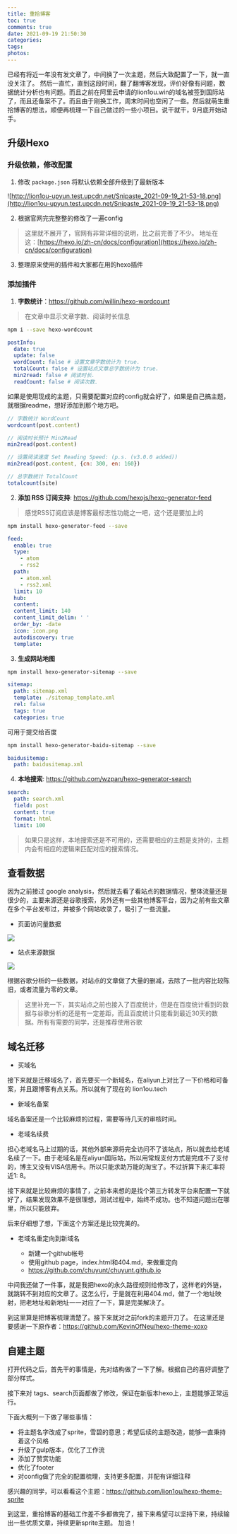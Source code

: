```yaml
---
title: 重拾博客
toc: true
comments: true
date: 2021-09-19 21:50:30
categories:
tags:
photos:
---
```


已经有将近一年没有发文章了，中间换了一次主题，然后大致配置了一下，就一直没关注了。 然后一直忙，直到这段时间，翻了翻博客发现，评价好像有问题，数据统计分析也有问题。而且之前在阿里云申请的lion1ou.win的域名被签到国际站了，而且还备案不了。而且由于刚换工作，周末时间也空闲了一些。然后就萌生重拾博客的想法，顺便再梳理一下自己做过的一些小项目。说干就干，9月底开始动手。

<!--more-->


## 升级Hexo

### 升级依赖，修改配置

1. 修改 `package.json` 将默认依赖全部升级到了最新版本

![http://lion1ou-upyun.test.upcdn.net/Snipaste_2021-09-19_21-53-18.png](http://lion1ou-upyun.test.upcdn.net/Snipaste_2021-09-19_21-53-18.png)

2. 根据官网完完整整的修改了一遍config

> 这里就不展开了，官网有非常详细的说明，比之前完善了不少。 地址在这：[https://hexo.io/zh-cn/docs/configuration](https://hexo.io/zh-cn/docs/configuration)

3. 整理原来使用的插件和大家都在用的hexo插件

### 添加插件

1. **字数统计**：https://github.com/willin/hexo-wordcount

> 在文章中显示文章字数、阅读时长信息

```bash
npm i --save hexo-wordcount
```

```yml
postInfo:
  date: true
  update: false
  wordCount: false # 设置文章字数统计为 true.
  totalCount: false # 设置站点文章总字数统计为 true.
  min2read: false # 阅读时长.
  readCount: false # 阅读次数.
```

如果是使用现成的主题，只需要配置对应的config就会好了，如果是自己搞主题，就根据readme，想好添加到那个地方吧。

```js
// 字数统计 WordCount
wordcount(post.content)

// 阅读时长预计 Min2Read
min2read(post.content)

// 设置阅读速度 Set Reading Speed: (p.s. (v3.0.0 added))
min2read(post.content, {cn: 300, en: 160})

// 总字数统计 TotalCount
totalcount(site)
```

2. **添加 RSS 订阅支持**: https://github.com/hexojs/hexo-generator-feed

> 感觉RSS订阅应该是博客最标志性功能之一吧，这个还是要加上的

```bash
npm install hexo-generator-feed --save
```

```yml
feed:
  enable: true
  type: 
    - atom
    - rss2
  path:
    - atom.xml
    - rss2.xml
  limit: 10
  hub:
  content:
  content_limit: 140
  content_limit_delim: ' '
  order_by: -date
  icon: icon.png
  autodiscovery: true
  template:
```

3. **生成网站地图**


```bash
npm install hexo-generator-sitemap --save     
```

```yml
sitemap:
  path: sitemap.xml
  template: ./sitemap_template.xml
  rel: false
  tags: true
  categories: true
```

可用于提交给百度

```bash 
npm install hexo-generator-baidu-sitemap --save
```

```yml
baidusitemap:
  path: baidusitemap.xml
```

4. **本地搜索**: https://github.com/wzpan/hexo-generator-search

```yml
search:
  path: search.xml
  field: post
  content: true
  format: html
  limit: 100
```

> 如果只是这样，本地搜索还是不可用的，还需要相应的主题是支持的，主题内会有相应的逻辑来匹配对应的搜索情况。


## 查看数据

因为之前接过 google analysis，然后就去看了看站点的数据情况，整体流量还是很少的，主要来源还是谷歌搜索，另外还有一些其他博客平台，因为之前有些文章在多个平台发布过，并被多个网站收录了，吸引了一些流量。

* 页面访问量数据

![](https://cdn.chuyunt.com/picGo/google-analysis.png?imageslim)

* 站点来源数据

![](https://cdn.chuyunt.com/picGo/20211010214303.png?imageslim)

根据谷歌分析的一些数据，对站点的文章做了大量的删减，去除了一批内容比较陈旧，或者流量为零的文章。

> 这里补充一下，其实站点之前也接入了百度统计，但是在百度统计看到的数据与谷歌分析的还是有一定差距，而且百度统计只能看到最近30天的数据。所有有需要的同学，还是推荐使用谷歌

## 域名迁移

* 买域名

接下来就是迁移域名了，首先要买一个新域名，在aliyun上对比了一下价格和可备案，并且跟博客有点关系。所以就有了现在的 lion1ou.tech 

* 新域名备案

域名备案还是一个比较麻烦的过程，需要等待几天的审核时间。

* 老域名续费

担心老域名马上过期的话，其他外部来源将完全访问不了该站点，所以就去给老域名续了一下。由于老域名是在aliyun国际站，所以用常规支付方式是完成不了支付的，博主又没有VISA信用卡。所以只能求助万能的淘宝了。不过折算下来汇率将近1: 8。

接下来就是比较麻烦的事情了，之前本来想的是找个第三方转发平台来配置一下就好了，结果发现效果不是很理想，测试过程中，始终不成功。也不知道问题出在哪里，所以只能放弃。

后来仔细想了想，下面这个方案还是比较完美的。

* 老域名重定向到新域名

  * 新建一个github帐号
  * 使用github page，index.html和404.md，来做重定向
  * https://github.com/chuyunt/chuyunt.github.io

中间我还做了一件事，就是我把hexo的永久路径规则给修改了，这样老的外链，就跳转不到对应的文章了。这怎么行，于是就在利用404.md，做了一个地址映射，把老地址和新地址一一对应了一下，算是完美解决了。

到这里算是把博客梳理清楚了。接下来就对之前fork的主题开刀了。 在这里还是要感谢一下原作者：https://github.com/KevinOfNeu/hexo-theme-xoxo

## 自建主题

打开代码之后，首先干的事情是，先对结构做了一下了解。根据自己的喜好调整了部分样式。

接下来对 tags、search页面都做了修改，保证在新版本hexo上，主题能够正常运行。

下面大概列一下做了哪些事情：

* 将主题名字改成了sprite，雪碧的意思；希望后续的主题改造，能够一直秉持着这个风格
* 升级了gulp版本，优化了工作流
* 添加了赞赏功能
* 优化了footer
* 对config做了完全的配置梳理，支持更多配置，并配有详细注释

感兴趣的同学，可以看看这个主题：https://github.com/lion1ou/hexo-theme-sprite

到这里，重拾博客的基础工作差不多都做完了，接下来希望可以坚持下来，持续输出一些优质文章，持续更新sprite主题。 加油！